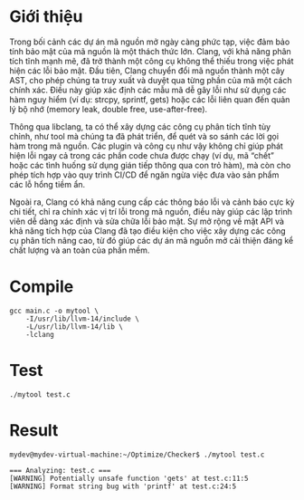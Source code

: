 # Giới thiệu

Trong bối cảnh các dự án mã nguồn mở ngày càng phức tạp, việc đảm bảo tính bảo mật của mã nguồn là một thách thức lớn. Clang, với khả năng phân tích tĩnh mạnh mẽ, đã trở thành một công cụ không thể thiếu trong việc phát hiện các lỗi bảo mật. Đầu tiên, Clang chuyển đổi mã nguồn thành một cây AST, cho phép chúng ta truy xuất và duyệt qua từng phần của mã một cách chính xác. Điều này giúp xác định các mẫu mã dễ gây lỗi như sử dụng các hàm nguy hiểm (ví dụ: strcpy, sprintf, gets) hoặc các lỗi liên quan đến quản lý bộ nhớ (memory leak, double free, use-after-free).

Thông qua libclang, ta có thể xây dựng các công cụ phân tích tĩnh tùy chỉnh, như tool mà chúng ta đã phát triển, để quét và so sánh các lời gọi hàm trong mã nguồn. Các plugin và công cụ như vậy không chỉ giúp phát hiện lỗi ngay cả trong các phần code chưa được chạy (ví dụ, mã “chết” hoặc các tình huống sử dụng gián tiếp thông qua con trỏ hàm), mà còn cho phép tích hợp vào quy trình CI/CD để ngăn ngừa việc đưa vào sản phẩm các lỗ hổng tiềm ẩn.

Ngoài ra, Clang có khả năng cung cấp các thông báo lỗi và cảnh báo cực kỳ chi tiết, chỉ ra chính xác vị trí lỗi trong mã nguồn, điều này giúp các lập trình viên dễ dàng xác định và sửa chữa lỗi bảo mật. Sự mở rộng về mặt API và khả năng tích hợp của Clang đã tạo điều kiện cho việc xây dựng các công cụ phân tích nâng cao, từ đó giúp các dự án mã nguồn mở cải thiện đáng kể chất lượng và an toàn của phần mềm.

# Compile
```
gcc main.c -o mytool \
    -I/usr/lib/llvm-14/include \
    -L/usr/lib/llvm-14/lib \
    -lclang
```
# Test 

```
./mytool test.c
```

# Result
```
mydev@mydev-virtual-machine:~/Optimize/Checker$ ./mytool test.c

=== Analyzing: test.c ===
[WARNING] Potentially unsafe function 'gets' at test.c:11:5
[WARNING] Format string bug with 'printf' at test.c:24:5
```